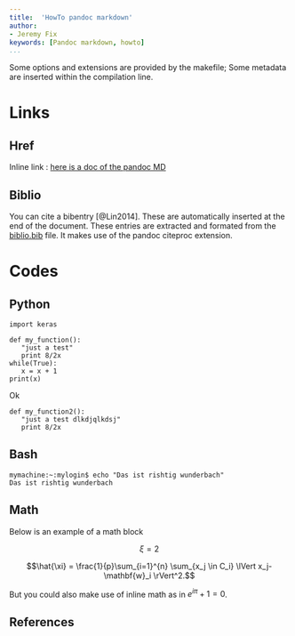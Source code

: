 ```yaml
---
title:  'HowTo pandoc markdown'
author:
- Jeremy Fix
keywords: [Pandoc markdown, howto]
...
```



Some options and extensions are provided by the makefile; Some metadata are inserted within the compilation line.

# Links

## Href

Inline link : [here is a doc of the pandoc MD](https://pandoc.org/MANUAL.html#pandocs-markdown)

## Biblio

You can cite a bibentry [@Lin2014]. These are automatically inserted at the end of the document. These entries are extracted and formated from the [biblio.bib](biblio.bib) file. It makes use of the pandoc citeproc extension.


# Codes 

## Python

~~~ {.sourceCode .python .numberLines}
import keras

def my_function():
   "just a test"
   print 8/2x
while(True):
   x = x + 1
print(x)
~~~

Ok

``` {.sourceCode .python}
def my_function2():
   "just a test dlkdjqlkdsj"
   print 8/2x
```

## Bash 

``` console
mymachine:~:mylogin$ echo "Das ist rishtig wunderbach"
Das ist rishtig wunderbach
```

## Math

Below is an example of a math block

$$\xi = 2$$

$$\hat{\xi} = \frac{1}{p}\sum_{i=1}^{n} \sum_{x_j \in C_i} \lVert
 x_j-\mathbf{w}_i \rVert^2.$$

But you could also make use of inline math as in $e^{i\pi} + 1 = 0$.

## References
